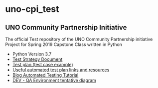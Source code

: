 # uno-cpi_test## UNO Community Partnership InitiativeThe official Test repository of the UNO Community Partnership initiative Project for Spring 2019 Capstone Class written in Python      *  Python Version 3.7 * [Test Strategy Document](https://docs.google.com/document/d/105pQM_MIp8nnFubzNFC2ul-FvzpslkMgZgQ27bhKyDM/edit) * [Test plan (test case example)](https://docs.google.com/spreadsheets/d/17m8QNuL8guatN02usHXi9y1g9r1zKE5dBCmWtuGNuSs/edit#gid=547627265)* [Useful automated test plan links and resources](https://docs.google.com/document/d/1xGlqWBBZoxOPEXI6RcW6IsodjjteFoZW5urifixkGVc/edit)* [Blog Automated Testing Tutorial](https://docs.google.com/document/d/1Hny3BmlDWxLKIZ2GGozd5Nmp38iIDMqOFqzEzeMCGko/edit)* [DEV - QA Environment tentative diagram](https://drive.google.com/open?id=1_H6AxV_iqZhMCgyGLpGa9IPKKmxHN_Qz)